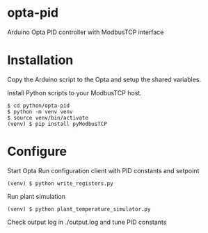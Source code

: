 # opta-pid
Arduino Opta PID controller with ModbusTCP interface

# Installation
Copy the Arduino script to the Opta and setup the shared variables.

Install Python scripts to your ModbusTCP host. 
```
$ cd python/opta-pid
$ python -m venv venv
$ source venv/bin/activate
(venv) $ pip install pyModbusTCP
```

# Configure
Start Opta
Run configuration client with PID constants and setpoint
```
(venv) $ python write_registers.py
```
Run plant simulation
```
(venv) $ python plant_temperature_simulator.py
```
Check output log in ./output.log and tune PID constants

